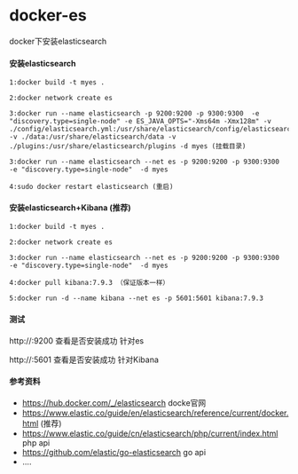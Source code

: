 # docker-es
docker下安装elasticsearch

#### 安装elasticsearch
~~~
1:docker build -t myes .

2:docker network create es 

3:docker run --name elasticsearch -p 9200:9200 -p 9300:9300  -e "discovery.type=single-node" -e ES_JAVA_OPTS="-Xms64m -Xmx128m" -v ./config/elasticsearch.yml:/usr/share/elasticsearch/config/elasticsearch.yml -v ./data:/usr/share/elasticsearch/data -v ./plugins:/usr/share/elasticsearch/plugins -d myes (挂载目录)

3:docker run --name elasticsearch --net es -p 9200:9200 -p 9300:9300  -e "discovery.type=single-node"  -d myes

4:sudo docker restart elasticsearch (重启)

~~~

#### 安装elasticsearch+Kibana (推荐)
~~~
1:docker build -t myes .

2:docker network create es 

3:docker run --name elasticsearch --net es -p 9200:9200 -p 9300:9300  -e "discovery.type=single-node"  -d myes

4:docker pull kibana:7.9.3 （保证版本一样）

5:docker run -d --name kibana --net es -p 5601:5601 kibana:7.9.3 
~~~



#### 测试

http://<host>:9200  查看是否安装成功 针对es

http://<host>:5601  查看是否安装成功 针对Kibana

#### 参考资料
- https://hub.docker.com/_/elasticsearch docke官网
- https://www.elastic.co/guide/en/elasticsearch/reference/current/docker.html (推荐)
- https://www.elastic.co/guide/cn/elasticsearch/php/current/index.html  php api
- https://github.com/elastic/go-elasticsearch go api
- ....